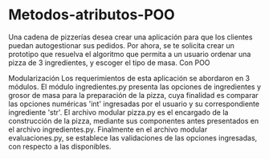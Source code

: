 # Metodos-atributos-POO
Una cadena de pizzerías desea crear una aplicación para que los clientes puedan autogestionar sus pedidos. Por ahora, se te solicita crear un prototipo que resuelva el algoritmo que permita a un usuario ordenar una pizza de 3 ingredientes, y escoger el tipo de masa. Con POO

Modularización
Los requerimientos de esta aplicación se abordaron en 3 módulos. El módulo ingredientes.py presenta las opciones de ingredientes y grosor de masa para la preparación de la pizza, cuya finalidad es comparar las opciones numéricas 'int' ingresadas por el usuario y su correspondiente ingrediente 'str'. El archivo modular pizza.py es el encargado de la construcción de la pizza, mediante sus componentes antes presentados en el archivo ingredientes.py. Finalmente en el archivo modular evaluaciones.py, se establece las validaciones de las opciones ingresadas, con respecto a las disponibles.